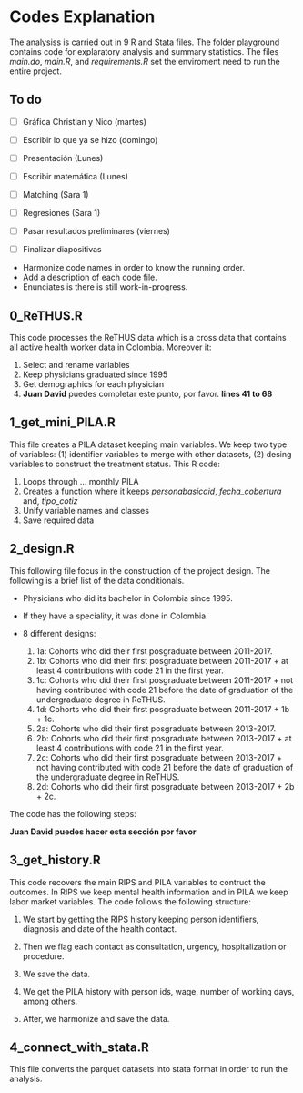 # Codes Explanation

The analysiss is carried out in 9 R and Stata files. The folder playground contains code for explaratory analysis and summary statistics. The files *main.do*, *main.R*, and *requirements.R* set the enviroment need to run the entire project. 

## To do

- [ ] Gráfica Christian y Nico (martes)
- [ ] Escribir lo que ya se hizo (domingo)
- [ ] Presentación (Lunes)
- [ ] Escribir matemática (Lunes)
- [ ] Matching (Sara 1)
- [ ] Regresiones (Sara 1)
- [ ] Pasar resultados preliminares (viernes)
- [ ] Finalizar diapositivas


- Harmonize code names in order to know the running order. 
- Add a description of each code file. 
- Enunciates is there is still work-in-progress.
## 0_ReTHUS.R

This code processes the ReTHUS data which is a cross data that contains all active health worker data in Colombia. Moreover it: 

1. Select and rename variables 
2. Keep physicians graduated since 1995
3. Get demographics for each physician
4. **Juan David** puedes completar este punto, por favor. **lines 41 to 68**


## 1_get_mini_PILA.R 

This file creates a PILA dataset keeping main variables. We keep two type of variables: (1) identifier variables to merge with other datasets, (2) desing variables to construct the treatment status. This R code: 

1. Loops through ... monthly PILA
2. Creates a function where it keeps *personabasicaid*, *fecha_cobertura* and, *tipo_cotiz*
3. Unify variable names and classes
4. Save required data


## 2_design.R 

This following file focus in the construction of the project design. The following is a brief list of the data conditionals. 

- Physicians who did its bachelor in Colombia since 1995.
- If they have a speciality, it was done in Colombia. 
- 8 different designs: 
    
    1. 1a: Cohorts who did their first posgraduate between 2011-2017.
    2. 1b: Cohorts who did their first posgraduate between 2011-2017 + at least 4 contributions with code 21 in the first year.
    3. 1c: Cohorts who did their first posgraduate between 2011-2017 + not having contributed with code 21 before the date of graduation of the undergraduate degree in ReTHUS.
    4. 1d: Cohorts who did their first posgraduate between 2011-2017 + 1b + 1c. 
    5. 2a: Cohorts who did their first posgraduate between 2013-2017.
    6. 2b: Cohorts who did their first posgraduate between 2013-2017 + at least 4 contributions with code 21 in the first year.
    7. 2c: Cohorts who did their first posgraduate between 2013-2017 + not having contributed with code 21 before the date of graduation of the undergraduate degree in ReTHUS.
    8. 2d: Cohorts who did their first posgraduate between 2013-2017 + 2b + 2c.

The code has the following steps: 

**Juan David puedes hacer esta sección por favor**

## 3_get_history.R

This code recovers the main RIPS and PILA variables to contruct the outcomes. In RIPS we keep mental health information and in PILA we keep labor market variables. The code follows the following structure: 

1. We start by getting the RIPS history keeping person identifiers, diagnosis and date of the health contact. 

2. Then we flag each contact as consultation, urgency, hospitalization or procedure. 

3. We save the data. 

4. We get the PILA history with person ids, wage, number of working days, among others. 

5. After, we harmonize and save the data. 

## 4_connect_with_stata.R

This file converts the parquet datasets into stata format in order to run the analysis.  